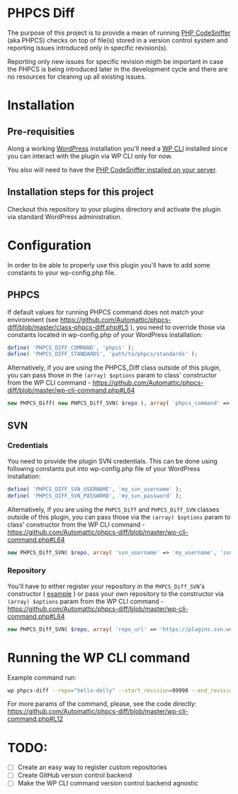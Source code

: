 # PHPCS Diff

The purpose of this project is to provide a mean of running [PHP CodeSniffer](https://github.com/squizlabs/PHP_CodeSniffer) (aka PHPCS) checks on top of file(s) stored in a version control system and reporting issues introduced only in specific revision(s).

Reporting only new issues for specific revision migth be important in case the PHPCS is being introduced later in the development cycle and there are no resources for cleaning up all existing issues.

# Installation

## Pre-requisities

Along a working [WordPress](wordpress.org) installation you'll need a [WP CLI](wp-cli.org) installed since you can interact with the plugin via WP CLI only for now.

You also will need to have the [PHP CodeSniffer installed on your server](https://github.com/squizlabs/PHP_CodeSniffer#installation).

## Installation steps for this project

Checkout this repository to your plugins directory and activate the plugin via standard WordPress administration.

# Configuration

In order to be able to properly use this plugin you'll have to add some constants to your wp-config.php file.

## PHPCS

If default values for running PHPCS command does not match your environment (see https://github.com/Automattic/phpcs-diff/blob/master/class-phpcs-diff.php#L5 ), you need to override those via constants located in wp-config.php of your WordPress installation:

```php
define( 'PHPCS_DIFF_COMMAND', 'phpcs' );
define( 'PHPCS_DIFF_STANDARDS', 'path/to/phpcs/standards' );
```

Alternatively, if you are using the PHPCS_Diff class outside of this plugin, you can pass those in the `(array) $options` param to class' constructor from the WP CLI command - https://github.com/Automattic/phpcs-diff/blob/master/wp-cli-command.php#L64

```php
new PHPCS_Diff( new PHPCS_Diff_SVN( $repo ), array( 'phpcs_command' => 'my_phpcs_command', 'standards_location' => 'my/standards/location' ) );
```

## SVN

### Credentials

You need to provide the plugin SVN credentials. This can be done using following constants put into wp-config.php file of your WordPress installation:

```php
define( 'PHPCS_DIFF_SVN_USERNAME', 'my_svn_username' );
define( 'PHPCS_DIFF_SVN_PASSWORD', 'my_svn_password' );
```

Alternatively, if you are using the `PHPCS_Diff` and `PHPCS_Diff_SVN` classes outside of this plugin, you can pass those via the `(array) $options` param to class' constructor from the WP CLI command - https://github.com/Automattic/phpcs-diff/blob/master/wp-cli-command.php#L64

```php
new PHPCS_Diff_SVN( $repo, array( 'svn_username' => 'my_username', 'svn_password' => 'my_password' ) );
```

### Repository

You'll have to either register your repository in the `PHPCS_Diff_SVN`'s constructor ( [example](https://github.com/Automattic/phpcs-diff/blob/master/class-phpcs-diff-svn.php#L25,L27) ) or pass your own repository to the constructor via `(array) $options` param from the WP CLI command - https://github.com/Automattic/phpcs-diff/blob/master/wp-cli-command.php#L64

```php
new PHPCS_Diff_SVN( $repo, array( 'repo_url' => 'https://plugins.svn.wordpress.org/hello-dolly' ) );
```

# Running the WP CLI command

Example command run:

```bash
wp phpcs-diff --repo="hello-dolly" --start_revision=99998 --end_revision=100000
```

For more params of the command, please, see the code directly: https://github.com/Automattic/phpcs-diff/blob/master/wp-cli-command.php#L12

# TODO:

- [ ] Create an easy way to register custom repositories
- [ ] Create GitHub version control backend
- [ ] Make the WP CLI command version control backend agnostic
